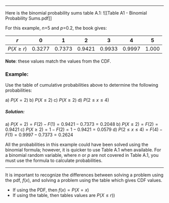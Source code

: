 - - -
Here is the binomial probability sums table A.1: 
![[Table A1 - Binomial Probability Sums.pdf]]

For this example, $n$=5 and $p$=0.2, the book gives:

| $r$ | 0 | 1 | 2 | 3 | 4 | 5 |
| ---- | ---- | ---- | ---- | ---- | ---- | ---- |
| $P(X\geq r)$ | 0.3277 | 0.7373 | 0.9421 | 0.9933 | 0.9997 | 1.000 |
**Note**: these values match the values from the CDF.

### Example:
Use the table of cumulative probabilities above to determine the following probabilities:

a) $P(X=2)$
b) $P(X\leq 2)$
c) $P(X\geq 2)$
d) $P(2\leq x\leq 4)$
##### Solution:
a) $P(X=2)=F(2)-F(1)=0.9421-0.7373=0.2048$
b) $P(X\leq 2)=F(2)=0.9421$
c) $P(X\geq 2)=1-F(2)=1-0.9421=0.0579$
d) $P(2\leq x\leq 4)=F(4)-F(1)=0.9997-0.7373=0.2624$

All the probabilities in this example could have been solved using the binomial formula; however, it is quicker to use Table A.1 when available. For a binomial random variable, where $n$ or $p$ are not covered in Table A.1, you must use the formula to calculate probabilities.

- - -

It is important to recognize the differences between solving a problem using the pdf, $f(x)$, and solving a problem using the table which gives CDF values.

- If using the PDF, then $f(x)=P(X=x)$
- If using the table, then tables values are $P(X\leq r)$)







